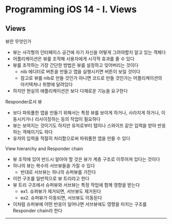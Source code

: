 # Programming iOS 14 - I. Views

## Views

뷰란 무엇인가
* 뷰는 사각형의 인터페이스 공간에 자기 자신을 어떻게 그려야할지 알고 있는 객체다
* 어플리케이션은 뷰를 조작해 사용자에게 시각적 효과를 줄 수 있다
* 뷰를 조작하는 가장 간단한 방법은 뷰를 설정하고 잊어버리는 것이다
  - nib 에디터로 버튼을 만들고 앱을 실행시키면 버튼이 보일 것이다
  - 참고로 뷰를 nib로 만들 것인가 아니면 코드로 만들 것인가는 어플리케이션의 아키텍쳐나 취향에 달려있다
* 하지만 현실의 애플리케이션은 보다 다채로운 기능을 요구한다

Responder로서 뷰
* 보다 파워풀한 앱을 만들기 위해서는 특정 뷰를 보이게 하거나, 사라지게 하거나, 이동시키거나 리사이징하는 등의 작업이 필요하다
* 뷰는 보여지는 것이기도 하지만 유저로부터 탭이나 스와이프 같은 입력을 받아 반응하는 객체이기도 하다
* 유저의 입력을 적절히 처리함으로써 파워풀한 앱을 만들 수 있다

View hierarchy and Responder chain
* 뷰 조작에 있어 반드시 알아야 할 것은 뷰가 계층 구조로 이루어져 있다는 것이다
* 하나의 뷰는 복수의 서브뷰들을 가질 수 있다
  - 반대로 서브뷰는 하나의 슈퍼뷰를 가진다
* 이런 구조를 일반적으로 뷰 트리라고 한다
* 뷰 트리 구조에서 슈퍼뷰와 서브뷰는 특정 작업에 함께 영향을 받는다
  - ex1. 슈퍼뷰가 제거되면, 서브뷰도 제거된다
  - ex2. 슈퍼뷰가 이동되면, 서브뷰도 이동된다
* 이처럼 슈퍼뷰에 어떤 반응이 일어나면 서브뷰에도 영향을 미치는 구조를 Responder chain라 한다

---

